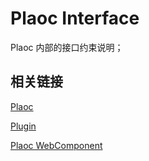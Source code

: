 # Plaoc Interface

Plaoc 内部的接口约束说明；

## 相关链接

[Plaoc](../)

[Plugin](../plugin/)

 [Plaoc WebComponent](../web-component/)